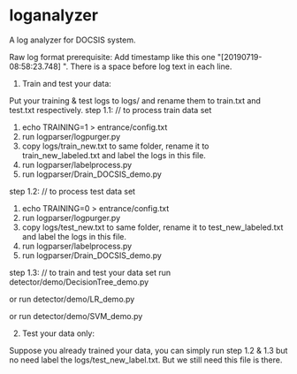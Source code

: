 # loganalyzer
A log analyzer for DOCSIS system.

Raw log format prerequisite:
Add timestamp like this one "[20190719-08:58:23.748] ". There is a space before log text in each line.

1. Train and test your data:

Put your training & test logs to logs/ and rename them to train.txt and test.txt respectively.
step 1.1:
// to process train data set
1) echo TRAINING=1 > entrance/config.txt
2) run logparser/logpurger.py
3) copy logs/train_new.txt to same folder, rename it to train_new_labeled.txt and label the logs in this file.
4) run logparser/labelprocess.py
5) run logparser/Drain_DOCSIS_demo.py

step 1.2:
// to process test data set
1) echo TRAINING=0 > entrance/config.txt
2) run logparser/logpurger.py
3) copy logs/test_new.txt to same folder, rename it to test_new_labeled.txt and label the logs in this file.
4) run logparser/labelprocess.py
5) run logparser/Drain_DOCSIS_demo.py

step 1.3:
// to train and test your data set
run detector/demo/DecisionTree_demo.py

or
run detector/demo/LR_demo.py

or
run detector/demo/SVM_demo.py

2. Test your data only:

Suppose you already trained your data, you can simply run step 1.2 & 1.3 but no need label the logs/test_new_label.txt. But we still need this file is there.
